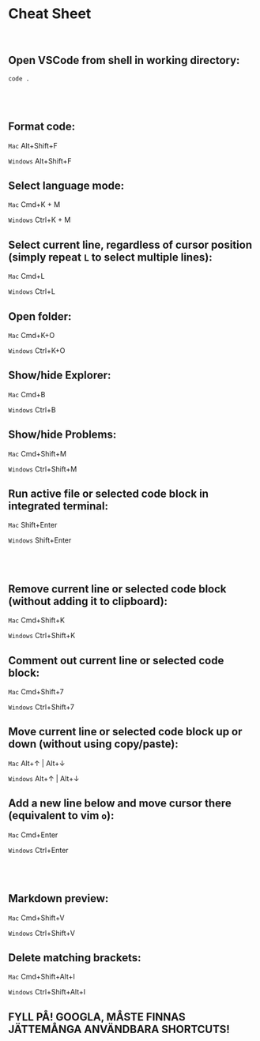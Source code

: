 # Cheat Sheet

<br>

## Open VSCode from shell in working directory:
```shell
code .
```

<br><br>

## Format code:
`Mac` Alt+Shift+F

`Windows` Alt+Shift+F

## Select language mode:
`Mac` Cmd+K + M

`Windows` Ctrl+K + M

## Select current line, regardless of cursor position (simply repeat `L` to select multiple lines):
`Mac` Cmd+L

`Windows` Ctrl+L

## Open folder:
`Mac` Cmd+K+O

`Windows` Ctrl+K+O

## Show/hide Explorer:
`Mac` Cmd+B

`Windows` Ctrl+B

## Show/hide Problems: 
`Mac` Cmd+Shift+M

`Windows` Ctrl+Shift+M

## Run active file or selected code block in integrated terminal:
`Mac` Shift+Enter

`Windows` Shift+Enter

<br><br>

## Remove current line or selected code block (without adding it to clipboard):
`Mac` Cmd+Shift+K

`Windows` Ctrl+Shift+K

## Comment out current line or selected code block:
`Mac` Cmd+Shift+7

`Windows` Ctrl+Shift+7

## Move current line or selected code block up or down (without using copy/paste):
`Mac` Alt+↑ | Alt+↓

`Windows` Alt+↑ | Alt+↓

## Add a new line below and move cursor there (equivalent to vim `o`):
`Mac` Cmd+Enter

`Windows` Ctrl+Enter

<br><br>

## Markdown preview:
`Mac` Cmd+Shift+V

`Windows` Ctrl+Shift+V

## Delete matching brackets:
`Mac` Cmd+Shift+Alt+I

`Windows` Ctrl+Shift+Alt+I

## FYLL PÅ! GOOGLA, MÅSTE FINNAS JÄTTEMÅNGA ANVÄNDBARA SHORTCUTS!